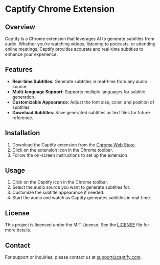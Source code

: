# Captify Chrome Extension

## Overview
Captify is a Chrome extension that leverages AI to generate subtitles from audio. Whether you're watching videos, listening to podcasts, or attending online meetings, Captify provides accurate and real-time subtitles to enhance your experience.

## Features
- **Real-time Subtitles**: Generate subtitles in real-time from any audio source.
- **Multi-language Support**: Supports multiple languages for subtitle generation.
- **Customizable Appearance**: Adjust the font size, color, and position of subtitles.
- **Download Subtitles**: Save generated subtitles as text files for future reference.

## Installation
1. Download the Captify extension from the [Chrome Web Store](#).
2. Click on the extension icon in the Chrome toolbar.
3. Follow the on-screen instructions to set up the extension.

## Usage
1. Click on the Captify icon in the Chrome toolbar.
2. Select the audio source you want to generate subtitles for.
3. Customize the subtitle appearance if needed.
4. Start the audio and watch as Captify generates subtitles in real-time.

## License
This project is licensed under the MIT License. See the [LICENSE](LICENSE) file for more details.

## Contact
For support or inquiries, please contact us at [support@captify.com](mailto:support@captify.com).
